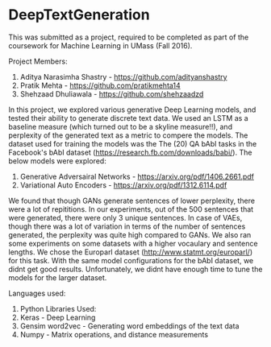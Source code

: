 # DeepTextGeneration
This was submitted as a project, required to be completed as part of the coursework for Machine Learning in UMass (Fall 2016).

Project Members:
1) Aditya Narasimha Shastry - https://github.com/adityanshastry
2) Pratik Mehta - https://github.com/pratikmehta14
3) Shehzaad Dhuliawala - https://github.com/shehzaadzd

In this project, we explored various generative Deep Learning models, and tested their ability to generate discrete text data.
We used an LSTM as a baseline measure (which turned out to be a skyline measure!!), and perplexity of the generated text as a 
metric to compere the models. The dataset used for training the models was the The (20) QA bAbI tasks in the Facebook's bAbI 
dataset (https://research.fb.com/downloads/babi/). The below models were explored:
1) Generative Adversairal Networks - https://arxiv.org/pdf/1406.2661.pdf
2) Variational Auto Encoders - https://arxiv.org/pdf/1312.6114.pdf

We found that though GANs generate sentences of lower perplexity, there were a lot of repititions. In our experiments, out of 
the 500 sentences that were generated, there were only 3 unique sentences. In case of VAEs, though there was a lot of variation
in terms of the number of sentences generated, the perplexity was quite high compared to GANs. We also ran some experiments on 
some datasets with a higher vocaulary and sentence lengths. We chose the Europarl dataset (http://www.statmt.org/europarl/) for
this task. With the same model configurations for the bAbI dataset, we didnt get good results. Unfortunately, we didnt have 
enough time to tune the models for the larger dataset. 

Languages used:
1) Python
Libraries Used:
1) Keras - Deep Learning
2) Gensim word2vec - Generating word embeddings of the text data
3) Numpy - Matrix operations, and distance measurements
